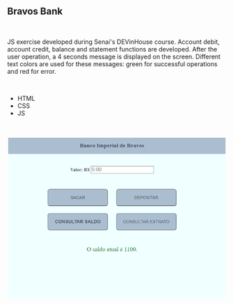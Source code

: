 <h2>Bravos Bank</h2>
<br>
<p> JS exercise developed during Senai's DEVinHouse course. Account debit, account credit, balance and statement functions are developed. After the user operation, a  4 seconds message is displayed on the screen. Different text colors are used for these messages: green for successful operations and red for error.</p>
<br>
<ul>
<li>HTML</li>
<li>CSS</li>
<li>JS</li>
</ul>
<br>
<br>
<div  align= "center">
 <img  src="assets/image.png" width = 500px>
 </div>